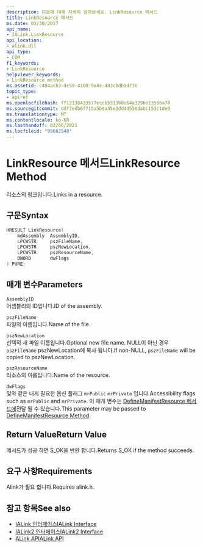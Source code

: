 ```yaml
---
description: 다음에 대해 자세히 알아보세요. LinkResource 메서드
title: LinkResource 메서드
ms.date: 03/30/2017
api_name:
- IALink.LinkResource
api_location:
- alink.dll
api_type:
- COM
f1_keywords:
- LinkResource
helpviewer_keywords:
- LinkResource method
ms.assetid: c404acb3-4c59-4100-9a4c-483cbdb1d736
topic_type:
- apiref
ms.openlocfilehash: ff12138433577eccbb313b8e64a329be1358ba70
ms.sourcegitcommit: ddf7edb67715a5b9a45e3dd44536dabc153c1de0
ms.translationtype: MT
ms.contentlocale: ko-KR
ms.lasthandoff: 02/06/2021
ms.locfileid: "99662548"
---
```

# <a name="linkresource-method"></a><span data-ttu-id="d01e0-103">LinkResource 메서드</span><span class="sxs-lookup"><span data-stu-id="d01e0-103">LinkResource Method</span></span>

<span data-ttu-id="d01e0-104">리소스의 링크입니다.</span><span class="sxs-lookup"><span data-stu-id="d01e0-104">Links in a resource.</span></span>  
  
## <a name="syntax"></a><span data-ttu-id="d01e0-105">구문</span><span class="sxs-lookup"><span data-stu-id="d01e0-105">Syntax</span></span>  
  
```cpp  
HRESULT LinkResource(  
    mdAssembly  AssemblyID,  
    LPCWSTR     pszFileName,  
    LPCWSTR     pszNewLocation,  
    LPCWSTR     pszResourceName,  
    DWORD       dwFlags  
) PURE;  
```  
  
## <a name="parameters"></a><span data-ttu-id="d01e0-106">매개 변수</span><span class="sxs-lookup"><span data-stu-id="d01e0-106">Parameters</span></span>  

 `AssemblyID`  
 <span data-ttu-id="d01e0-107">어셈블리의 ID입니다.</span><span class="sxs-lookup"><span data-stu-id="d01e0-107">ID of the assembly.</span></span>  
  
 `pszFileName`  
 <span data-ttu-id="d01e0-108">파일의 이름입니다.</span><span class="sxs-lookup"><span data-stu-id="d01e0-108">Name of the file.</span></span>  
  
 `pszNewLocation`  
 <span data-ttu-id="d01e0-109">선택적 새 파일 이름입니다.</span><span class="sxs-lookup"><span data-stu-id="d01e0-109">Optional new file name.</span></span> <span data-ttu-id="d01e0-110">NULL이 아닌 경우 `pszFileName` pszNewLocation에 복사 됩니다.</span><span class="sxs-lookup"><span data-stu-id="d01e0-110">If non-NULL, `pszFileName` will be copied to pszNewLocation.</span></span>  
  
 `pszResourceName`  
 <span data-ttu-id="d01e0-111">리소스의 이름입니다.</span><span class="sxs-lookup"><span data-stu-id="d01e0-111">Name of the resource.</span></span>  
  
 `dwFlags`  
 <span data-ttu-id="d01e0-112">및와 같은 내게 필요한 옵션 플래그 `mrPublic` `mrPrivate` 입니다.</span><span class="sxs-lookup"><span data-stu-id="d01e0-112">Accessibility flags such as `mrPublic` and `mrPrivate`.</span></span> <span data-ttu-id="d01e0-113">이 매개 변수는 [DefineManifestResource 메서드에](../metadata/imetadataassemblyemit-definemanifestresource-method.md)전달 될 수 있습니다.</span><span class="sxs-lookup"><span data-stu-id="d01e0-113">This parameter may be passed to [DefineManifestResource Method](../metadata/imetadataassemblyemit-definemanifestresource-method.md).</span></span>  
  
## <a name="return-value"></a><span data-ttu-id="d01e0-114">Return Value</span><span class="sxs-lookup"><span data-stu-id="d01e0-114">Return Value</span></span>  

 <span data-ttu-id="d01e0-115">메서드가 성공 하면 S_OK을 반환 합니다.</span><span class="sxs-lookup"><span data-stu-id="d01e0-115">Returns S_OK if the method succeeds.</span></span>  
  
## <a name="requirements"></a><span data-ttu-id="d01e0-116">요구 사항</span><span class="sxs-lookup"><span data-stu-id="d01e0-116">Requirements</span></span>  

 <span data-ttu-id="d01e0-117">Alink가 필요 합니다.</span><span class="sxs-lookup"><span data-stu-id="d01e0-117">Requires alink.h.</span></span>  
  
## <a name="see-also"></a><span data-ttu-id="d01e0-118">참고 항목</span><span class="sxs-lookup"><span data-stu-id="d01e0-118">See also</span></span>

- [<span data-ttu-id="d01e0-119">IALink 인터페이스</span><span class="sxs-lookup"><span data-stu-id="d01e0-119">IALink Interface</span></span>](ialink-interface.md)
- [<span data-ttu-id="d01e0-120">IALink2 인터페이스</span><span class="sxs-lookup"><span data-stu-id="d01e0-120">IALink2 Interface</span></span>](ialink2-interface.md)
- [<span data-ttu-id="d01e0-121">ALink API</span><span class="sxs-lookup"><span data-stu-id="d01e0-121">ALink API</span></span>](index.md)
